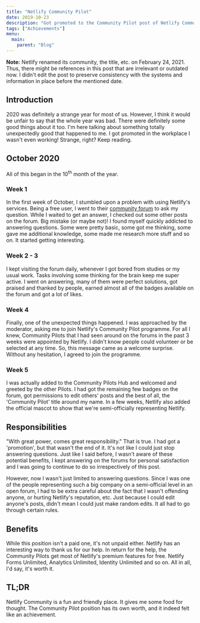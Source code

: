 ```yaml
---
title: "Netlify Community Pilot"
date: 2019-10-23
description: "Got promoted to the Community Pilot post of Netlify Community."
tags: ["Achievements"]
menu:
  main:
    parent: "Blog"
---
```


**Note:** Netlify renamed its community, the title, etc. on February 24, 2021. Thus, there might be references in this post that are irrelevant or outdated now. I didn't edit the post to preserve consistency with the systems and information in place before the mentioned date.

## Introduction

2020 was definitely a strange year for most of us. However, I think it would be unfair to say that the whole year was bad. There were definitely some good things about it too. I'm here talking about something totally unexpectedly good that happened to me. I got promoted in the workplace I wasn't even working! Strange, right? Keep reading.

## October 2020

All of this began in the 10<sup>th</sup> month of the year.

### Week 1

In the first week of October, I stumbled upon a problem with using Netlify's services. Being a free user, I went to their [community forum](https://community.netlify.com/) to ask my question. While I waited to get an answer, I checked out some other posts on the forum. Big mistake (or maybe not)! I found myself quickly addicted to answering questions. Some were pretty basic, some got me thinking, some gave me additional knowledge, some made me research more stuff and so on. It started getting interesting.

### Week 2 - 3

I kept visiting the forum daily, whenever I got bored from studies or my usual work. Tasks involving some thinking for the brain keep me super active. I went on answering, many of them were perfect solutions, got praised and thanked by people, earned almost all of the badges available on the forum and got a lot of likes.

### Week 4

Finally, one of the unexpected things happened. I was approached by the moderator, asking me to join Netlify's Community Pilot programme. For all I knew, Community Pilots that I had seen around on the forums in the past 3 weeks were appointed by Netlify. I didn't know people could volunteer or be selected at any time. So, this message came as a welcome surprise. Without any hesitation, I agreed to join the programme.

### Week 5

I was actually added to the Community Pilots Hub and welcomed and greeted by the other Pilots. I had got the remaining few badges on the forum, got permissions to edit others' posts and the best of all, the 'Community Pilot' title around my name. In a few weeks, Netlify also added the official mascot to show that we're semi-officially representing Netlify.

## Responsibilities

"With great power, comes great responsibility." That is true. I had got a 'promotion', but that wasn't the end of it. It's not like I could just stop answering questions. Just like I said before, I wasn't aware of these potential benefits, I kept answering on the forums for personal satisfaction and I was going to continue to do so irrespectively of this post.

However, now I wasn't just limited to answering questions. Since I was one of the people representing such a big company on a semi-official level in an open forum, I had to be extra careful about the fact that I wasn't offending anyone, or hurting Netlify's reputation, etc. Just because I could edit anyone's posts, didn't mean I could just make random edits. It all had to go through certain rules.

## Benefits

While this position isn't a paid one, it's not unpaid either. Netlify has an interesting way to thank us for our help. In return for the help, the Community Pilots get most of Netlify's premium features for free. Netlify Forms Unlimited, Analytics Unlimited, Identity Unlimited and so on. All in all, I'd say, it's worth it.

## TL;DR

Netlify Community is a fun and friendly place. It gives me some food for thought. The Community Pilot position has its own worth, and it indeed felt like an achievement.